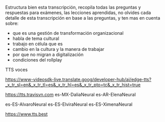 Estructura bien esta transcripción, recopila todas las preguntas y respuestas para exámenes, las lecciones aprendidas,  no olvides cada detalle de esta transcripción en base a las preguntas, y ten mas en cuenta sobre: 
- que es una gestión de transformación organizacional
- habla de tema cultural
- trabajo en célula que es
- cambio en la cultura y la manera de trabajar
- por que no migran a digitalización
- condiciones del rollplay




TTS voces


https://www-videosdk-live.translate.goog/developer-hub/ai/edge-tts?_x_tr_sl=en&_x_tr_tl=es&_x_tr_hl=es&_x_tr_pto=tc&_x_tr_hist=true

https://tts.travisvn.com
es-MX-DaliaNeural
es-AR-ElenaNeural

es-ES-AlvaroNeural
es-ES-ElviraNeural
es-ES-XimenaNeural


https://www.tts.best




